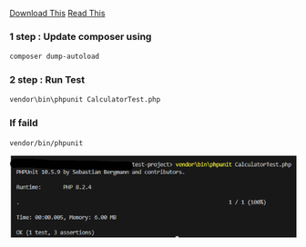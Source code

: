 [Download This](https://getcomposer.org/)
[Read This](https://www.freecodecamp.org/news/test-php-code-with-phpunit/)

### 1 step : Update composer using
```bash
composer dump-autoload
```

### 2 step : Run Test
```bash
vendor\bin\phpunit CalculatorTest.php
```

### If faild
```bash
vendor/bin/phpunit
```

![Sample Test](sample.png)